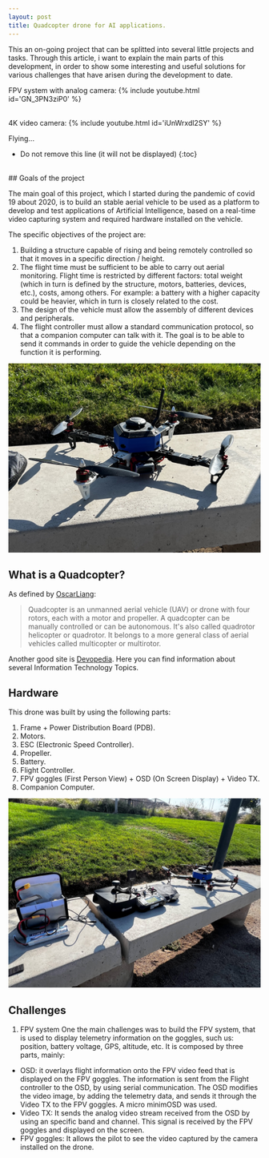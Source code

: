```yaml
---
layout: post
title: Quadcopter drone for AI applications.
---
```

This  an on-going project that can be splitted into several little projects and tasks. Through this article, i want to explain the main parts of this development, in order to show some interesting and useful solutions for various challenges that have arisen during the development to date.

FPV system with analog camera:
{% include youtube.html id='GN_3PN3ziP0' %}

<br/>
4K video camera:
{% include youtube.html id='iUnWrxdl2SY' %}

Flying...

<!-- Última actualización: {{ page.last_modified_at }} -->

<!--more-->
* Do not remove this line (it will not be displayed)
{:toc}
<!-- ##  Let's see it in action! -->
<!-- {% include youtube.html id='iUnWrxdl2SY' %} -->
<br />
##  Goals of the project

The main goal of this project, which I started during the pandemic of covid 19 about 2020, is to build an stable aerial vehicle to be used as a platform to develop and test applications of Artificial Intelligence, based on a real-time video capturing system and required hardware installed on the vehicle.

The specific objectives of the project are:
1. Building a structure capable of rising and being remotely controlled so that it moves in a specific direction / height.
2. The flight time must be sufficient to be able to carry out aerial monitoring. Flight time is restricted by different factors: total weight (which in turn is defined by the structure, motors, batteries, devices, etc.), costs, among others. For example: a battery with a higher capacity could be heavier, which in turn is closely related to the cost.
3. The design of the vehicle must allow the assembly of different devices and peripherals.
4. The flight controller must allow a standard communication protocol, so that a companion computer can talk with it. The goal is to be able to send it commands in order to guide the vehicle depending on the function it is performing.

![This is how I look like today :)](/assets/img/drone_AI/imagen_drone_vista_frontal.jpeg)

## What is a Quadcopter?
As defined by [OscarLiang][]:
>Quadcopter is an unmanned aerial vehicle (UAV) or drone with four rotors, each with a motor and propeller. A quadcopter can be manually controlled or can be autonomous. It's also called quadrotor helicopter or quadrotor. It belongs to a more general class of aerial vehicles called multicopter or multirotor.

Another good site is [Devopedia][]. Here you can find information about several Information Technology Topics.

[OscarLiang]: https://oscarliang.com/what-is-quadcopter/#:~:text=A%20quadcopter%20is%20a%20type,as%20surveillance%20and%20aerial%20photography.
[Devopedia]: https://devopedia.org/quadcopter

 
## Hardware
This drone was built by using the following parts:
<!-- 1. [Frame + Power Distribution Board (PDB).](#frame--power-distribution-board-pdb) -->
1. Frame + Power Distribution Board (PDB).
2. Motors.
3. ESC (Electronic Speed Controller).
4. Propeller.
5. Battery.
6. Flight Controller.
7. FPV goggles (First Person View) + OSD (On Screen Display) + Video TX.
8. Companion Computer.

![My main components](/assets/img/drone_AI/imagen_componentes_fpv.jpeg)


## Challenges
1. FPV system
One the main challenges was to build the FPV system, that is used to display telemetry information on the goggles, such us: position, battery voltage, GPS, altitude, etc. It is composed by three parts, mainly:
- OSD: it overlays flight information onto the FPV video feed that is displayed on the FPV goggles. The information is sent from the Flight controller to the OSD, by using serial communication. The OSD modifies the video image, by adding the telemetry data, and sends it through the Video TX to the FPV goggles. A micro minimOSD was used.
- Video TX: It sends the analog video stream received from the OSD by using an specific band and channel. This signal is received by the FPV goggles and displayed on the screen.
- FPV goggles: It allows the pilot to see the video captured by the camera installed on the drone. 

<!-- ### Frame + Power Distribution Board (PDB) -->
